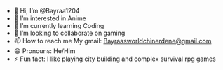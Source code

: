 - 👋 Hi, I’m @Bayraa1204
- 👀 I’m interested in Anime
- 🌱 I’m currently learning Coding
- 💞️ I’m looking to collaborate on gaming
- 📫 How to reach me My gmail: Bayraasworldchinerdene@gmail.com
- 😄 Pronouns: He/Him
- ⚡ Fun fact: I like playing city building and complex survival rpg games

<!---
Bayraa1204/Bayraa1204 is a ✨ special ✨ repository because its `README.md` (this file) appears on your GitHub profile.
You can click the Preview link to take a look at your changes.
--->
